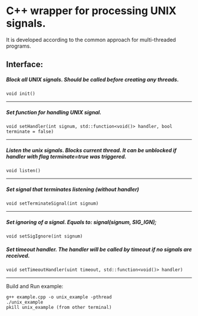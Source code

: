 # C++ wrapper for processing UNIX signals. 
It is developed according to the common approach for multi-threaded programs. 

## Interface:
 
##### *Block all UNIX signals. Should be called before creating any threads.*
```void init()```  

---  
##### *Set function for handling UNIX signal.*
```void setHandler(int signum, std::function<void()> handler, bool terminate = false)```

---
##### *Listen the unix signals. Blocks current thread. It can be unblocked if handler with flag terminate=true was triggered.*
```void listen()```
 
---
##### *Set signal that terminates listening (without handler)*
```void setTerminateSignal(int signum)```

---
##### Set ignoring of a signal. Equals to: signal(signum, SIG_IGN);
```void setSigIgnore(int signum)```
 
##### Set timeout handler. The handler will be called by timeout if no signals are received.
```void setTimeoutHandler(uint timeout, std::function<void()> handler)```

---

Build and Run example:
```
g++ example.cpp -o unix_example -pthread
./unix_example
pkill unix_example (from other terminal)
```
